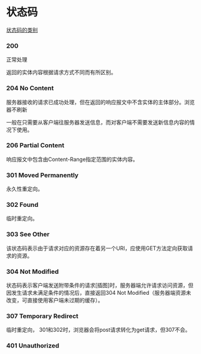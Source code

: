 # 状态码

[状态码的类别](https://www.notion.so/41b1d9924bd14d9e9ecc3a3877db77ac)

### 200

正常处理

返回的实体内容根据请求方式不同而有所区别。

### 204 No Content

服务器接收的请求已成功处理，但在返回的响应报文中不含实体的主体部分。浏览器不刷新

一般在只需要从客户端往服务器发送信息，而对客户端不需要发送新信息内容的情况下使用。

### 206 Partial Content

响应报文中包含由Content-Range指定范围的实体内容。

### 301 Moved Permanently

永久性重定向。

### 302 Found

临时重定向。

### 303 See Other

该状态码表示由于请求对应的资源存在着另一个URI，应使用GET方法定向获取请求的资源。

### 304 Not Modified

状态码表示客户端发送附带条件的请求[插图]时，服务器端允许请求访问资源，但因发生请求未满足条件的情况后，直接返回304 Not Modified（服务器端资源未改变，可直接使用客户端未过期的缓存）。

### 307 Temporary Redirect

临时重定向， 301和302时，浏览器会将post请求转化为get请求，但307不会。

### 401 Unauthorized